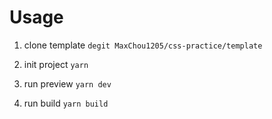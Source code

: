 # Usage

1. clone template
   `degit MaxChou1205/css-practice/template`

2. init project
   `yarn`

3. run preview
   `yarn dev`

4. run build
   `yarn build`
